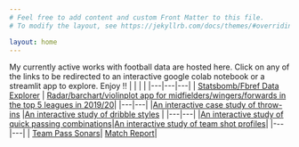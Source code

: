 ```yaml
---
# Feel free to add content and custom Front Matter to this file.
# To modify the layout, see https://jekyllrb.com/docs/themes/#overriding-theme-defaults

layout: home
---
```


My currently active works with football data are hosted here. Click on any of the links to be redirected to an interactive google colab notebook or a streamlit app to explore. Enjoy !! 
| | | |
|---|---|---|
| [Statsbomb/Fbref Data Explorer](https://colab.research.google.com/drive/1b1UZLMxuXV1aNl8HBE-oQ8gtb9Nk4-3U#scrollTo=d3GMGbIhLY5r)  |  [Radar/barchart/violinplot app for midfielders/wingers/forwards in the top 5 leagues in 2019/20](https://aqueous-ocean-16355.herokuapp.com)|
|---|---|
|[An interactive case study of throw-ins](https://colab.research.google.com/drive/1LOX075r1L6kwlkfAZdhPPPTnG7QKddDM) |[An interactive study of dribble styles](https://colab.research.google.com/drive/1zKjT0cLtHbhVo-r50VJu3MvoPhQNm6co) |
|---|---|
|[An interactive study of quick passing combinations](https://colab.research.google.com/drive/1_A1VfcVTUclz5lc1OjIlcTvqI0upmaUe)|[An interactive study of team shot profiles](https://colab.research.google.com/drive/18JGTv1Ek369E_N_Uys_lVPQYmY2q5d5q)|
|---|---|
| [Team Pass Sonars](https://colab.research.google.com/drive/1y0vCoMX0xZMfv5vG1i1xPypXSf4f-eKl#scrollTo=9H1UGrJDvFXu)| [Match Report](https://colab.research.google.com/drive/1y09NIdF2tEUdXRJ2R-APTG_DUA4E-pIM)|
